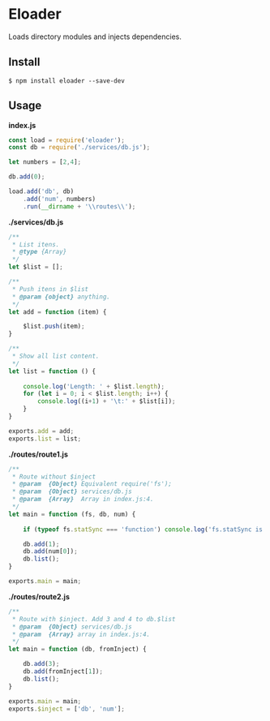 # Eloader #

Loads directory modules and injects dependencies.

## Install
```shell
$ npm install eloader --save-dev
```

## Usage

__index.js__
```javascript
const load = require('eloader');
const db = require('./services/db.js');

let numbers = [2,4];

db.add(0);

load.add('db', db)
	.add('num', numbers)
	.run(__dirname + '\\routes\\');
```

__./services/db.js__
```javascript
/**
 * List itens.
 * @type {Array}
 */
let $list = [];

/**
 * Push itens in $list
 * @param {object} anything.
 */
let add = function (item) {

	$list.push(item);
}

/**
 * Show all list content.
 */
let list = function () {
	
	console.log('Length: ' + $list.length);
	for (let i = 0; i < $list.length; i++) {
		console.log((i+1) + '\t:' + $list[i]);
	}
}

exports.add = add;
exports.list = list;
```

__./routes/route1.js__
```javascript
/**
 * Route without $inject
 * @param  {Object} Equivalent require('fs');
 * @param  {Object} services/db.js
 * @param  {Array}  Array in index.js:4.
 */
let main = function (fs, db, num) {
	
	if (typeof fs.statSync === 'function') console.log('fs.statSync is a function');

	db.add(1);
	db.add(num[0]);
	db.list();
}

exports.main = main;
```

__./routes/route2.js__
```javascript
/**
 * Route with $inject. Add 3 and 4 to db.$list
 * @param  {Object} services/db.js
 * @param  {Array} array in index.js:4.
 */
let main = function (db, fromInject) {

	db.add(3);
	db.add(fromInject[1]);
	db.list();
}

exports.main = main;
exports.$inject = ['db', 'num'];
```
